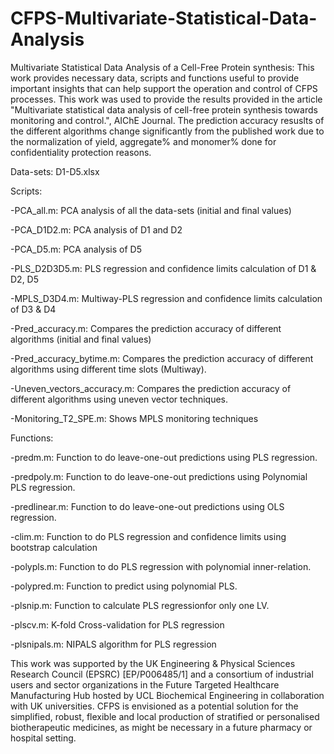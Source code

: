 # CFPS-Multivariate-Statistical-Data-Analysis
Multivariate Statistical Data Analysis of a Cell-Free Protein synthesis: This work provides necessary data, scripts and functions useful to provide important insights that can help support the operation and control of CFPS processes. This work was used to provide the results provided in the article "Multivariate statistical data analysis of cell-free protein synthesis towards monitoring and control.", AIChE Journal. The prediction accuracy resuslts of the different algorithms change significantly from the published work due to the normalization of yield, aggregate% and monomer% done for confidentiality protection reasons. 

Data-sets: D1-D5.xlsx


Scripts:

  -PCA_all.m: PCA analysis of all the data-sets (initial and final values)

  -PCA_D1D2.m: PCA analysis of D1 and D2

  -PCA_D5.m: PCA analysis of D5

  -PLS_D2D3D5.m: PLS regression and confidence limits calculation of D1 & D2, D5

  -MPLS_D3D4.m: Multiway-PLS regression and confidence limits calculation  of D3 & D4

  -Pred_accuracy.m: Compares the prediction accuracy of different algorithms (initial and final values)

  -Pred_accuracy_bytime.m: Compares the prediction accuracy of different algorithms using different time slots (Multiway).

  -Uneven_vectors_accuracy.m: Compares the prediction accuracy of different algorithms using uneven vector techniques.
  
  -Monitoring_T2_SPE.m: Shows MPLS monitoring techniques


Functions:

  -predm.m: Function to do leave-one-out predictions using PLS regression.

  -predpoly.m: Function to do leave-one-out predictions using Polynomial PLS regression.

  -predlinear.m: Function to do leave-one-out predictions using OLS regression.

  -clim.m: Function to do PLS regression and confidence limits using bootstrap calculation 

  -polypls.m: Function to do PLS regression with polynomial inner-relation.

  -polypred.m: Function to predict using polynomial PLS.

  -plsnip.m: Function to calculate PLS regressionfor only one LV.

  -plscv.m: K-fold Cross-validation for PLS regression

  -plsnipals.m: NIPALS algorithm for PLS regression


This work was supported by the UK Engineering & Physical Sciences Research Council (EPSRC) [EP/P006485/1] and a consortium of industrial users and sector organizations in the Future Targeted Healthcare Manufacturing Hub hosted by UCL Biochemical Engineering in collaboration with UK universities. CFPS is envisioned as a potential solution for the simplified, robust, flexible and local production of stratified or personalised biotherapeutic medicines, as might be necessary in a future pharmacy or hospital setting.
